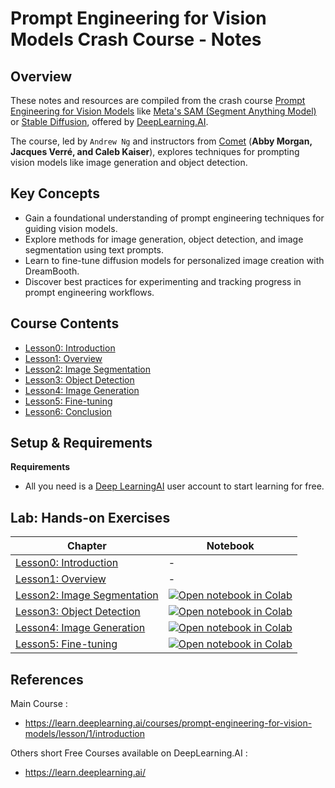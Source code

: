 # Prompt Engineering for Vision Models Crash Course - Notes

## Overview

These notes and resources are compiled from the crash course [Prompt Engineering for Vision Models](https://learn.deeplearning.ai/courses/prompt-engineering-for-vision-models/lesson/1/introduction) like [Meta's SAM (Segment Anything Model)](https://segment-anything.com/) or [Stable Diffusion](https://huggingface.co/stabilityai/stable-diffusion-3-medium), offered by [DeepLearning.AI](https://www.deeplearning.ai/).

The course, led by `Andrew Ng` and instructors from [Comet](https://www.comet.com/site/) (**Abby Morgan, Jacques Verré, and Caleb Kaiser**), explores techniques for prompting vision models like image generation and object detection.

## Key Concepts

- Gain a foundational understanding of prompt engineering techniques for guiding vision models.
- Explore methods for image generation, object detection, and image segmentation using text prompts.
- Learn to fine-tune diffusion models for personalized image creation with DreamBooth.
- Discover best practices for experimenting and tracking progress in prompt engineering workflows.

## Course Contents

- [Lesson0: Introduction](#)
- [Lesson1: Overview](#)
- [Lesson2: Image Segmentation](#)
- [Lesson3: Object Detection](#)
- [Lesson4: Image Generation](#)
- [Lesson5: Fine-tuning](#)
- [Lesson6: Conclusion](#)

## Setup & Requirements  

**Requirements**

- All you need is a [Deep LearningAI](https://learn.deeplearning.ai/courses/prompt-engineering-for-vision-models/lesson/1/introduction) user account to start learning for free.

## Lab: Hands-on Exercises 

|Chapter|Notebook|
|--|--|
|[Lesson0: Introduction](#)| -|
|[Lesson1: Overview](#)|-|
|[Lesson2: Image Segmentation](#)|[![Open notebook in Colab](https://colab.research.google.com/assets/colab-badge.svg)](https://colab.research.google.com/github/afondiel/Prompt-Engineering-for-Vision-Models-DeepLearningAI/blob/main/lab/notebooks/L2_Image_Segmentation.ipynb)|
|[Lesson3: Object Detection](#)|[![Open notebook in Colab](https://colab.research.google.com/assets/colab-badge.svg)](https://colab.research.google.com/github/afondiel/Prompt-Engineering-for-Vision-Models-DeepLearningAI/blob/main/lab/notebooks/L3_Object_Detection.ipynb)|
|[Lesson4: Image Generation](#)|[![Open notebook in Colab](https://colab.research.google.com/assets/colab-badge.svg)](https://colab.research.google.com/github/afondiel/Prompt-Engineering-for-Vision-Models-DeepLearningAI/blob/main/lab/notebooks/L4_Image_Generation.ipynb)|
|[Lesson5: Fine-tuning](#)|[![Open notebook in Colab](https://colab.research.google.com/assets/colab-badge.svg)](https://colab.research.google.com/github/afondiel/Prompt-Engineering-for-Vision-Models-DeepLearningAI/blob/main/lab/notebooks/L5_Fine_Tuning.ipynb)|

## References

Main Course : 
- https://learn.deeplearning.ai/courses/prompt-engineering-for-vision-models/lesson/1/introduction

Others short Free Courses available on DeepLearning.AI : 
- https://learn.deeplearning.ai/





